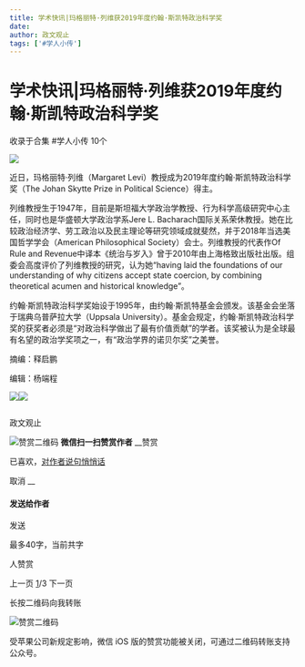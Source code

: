 ```yaml
---
title: 学术快讯|玛格丽特·列维获2019年度约翰·斯凯特政治科学奖
date: 
author: 政文观止
tags: ['#学人小传']
---
```

# 学术快讯|玛格丽特·列维获2019年度约翰·斯凯特政治科学奖


收录于合集 #学人小传 10个

![](/images/446/2.png)

  

近日，玛格丽特·列维（Margaret Levi）教授成为2019年度约翰·斯凯特政治科学奖（The Johan Skytte Prize in
Political Science）得主。

  

列维教授生于1947年，目前是斯坦福大学政治学教授、行为科学高级研究中心主任，同时也是华盛顿大学政治学系Jere L.
Bacharach国际关系荣休教授。她在比较政治经济学、劳工政治以及民主理论等研究领域成就斐然，并于2018年当选美国哲学学会（American
Philosophical Society）会士。列维教授的代表作Of Rule and
Revenue中译本《统治与岁入》曾于2010年由上海格致出版社出版。组委会高度评价了列维教授的研究，认为她“having laid the
foundations of our understanding of why citizens accept state coercion, by
combining theoretical acumen and historical knowledge”。

  

约翰·斯凯特政治科学奖始设于1995年，由约翰·斯凯特基金会颁发。该基金会坐落于瑞典乌普萨拉大学（Uppsala
University）。基金会规定，约翰·斯凯特政治科学奖的获奖者必须是“对政治科学做出了最有价值贡献”的学者。该奖被认为是全球最有名望的政治学奖项之一，有“政治学界的诺贝尔奖”之美誉。

  

  

摘编：释启鹏  

编辑：杨端程

  

![](/images/446/3.jpeg)![](/images/446/4.jpeg)

  

![]()

政文观止

![赞赏二维码]() **微信扫一扫赞赏作者** __赞赏

已喜欢，[对作者说句悄悄话](javascript:;)

取消 __

#### 发送给作者

发送

最多40字，当前共字

[](javascript:;) 人赞赏

上一页 [1](javascript:;)/3 下一页

长按二维码向我转账

![赞赏二维码]()

受苹果公司新规定影响，微信 iOS 版的赞赏功能被关闭，可通过二维码转账支持公众号。

